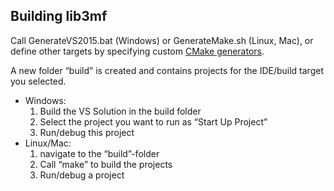 ## Building lib3mf

Call GenerateVS2015.bat (Windows) or GenerateMake.sh (Linux, Mac), or
define other targets by specifying custom [CMake generators](https://cmake.org/cmake/help/v3.0/manual/cmake-generators.7.html).

A new folder “build” is created and contains projects for the IDE/build target you selected.
- Windows:
  1. Build the VS Solution in the build folder
  2. Select the project you want to run as “Start Up Project”
  3. Run/debug this project
- Linux/Mac:
  1. navigate to the “build”-folder 
  2. Call “make” to build the projects
  3. Run/debug a project 
